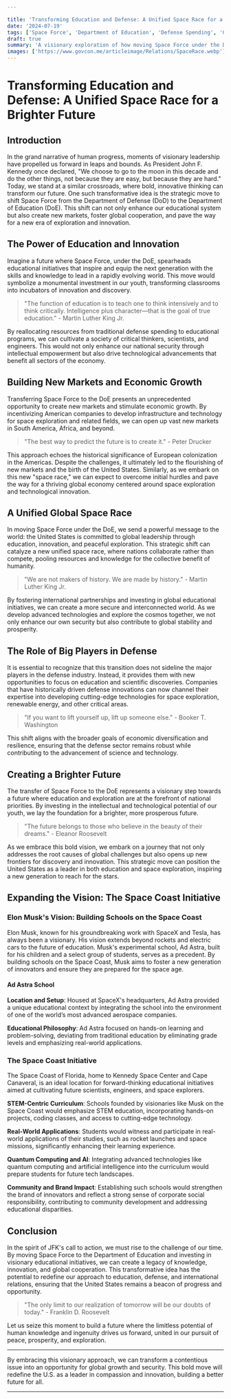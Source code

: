 ```yaml
---

title: 'Transforming Education and Defense: A Unified Space Race for a Brighter Future'
date: '2024-07-19'
tags: ['Space Force', 'Department of Education', 'Defense Spending', 'Global Development', 'Scientific Advancements', 'Global Cooperation']
draft: true
summary: 'A visionary exploration of how moving Space Force under the Department of Education can revolutionize both education and defense. This article delves into the potential for creating smarter citizens, fostering global cooperation, and opening new markets, all while embracing the spirit of exploration and innovation.'
images: ['https://www.govcon.me/articleimage/Relations/SpaceRace.webp']
---
```


# Transforming Education and Defense: A Unified Space Race for a Brighter Future

## Introduction

In the grand narrative of human progress, moments of visionary leadership have propelled us forward in leaps and bounds. As President John F. Kennedy once declared, "We choose to go to the moon in this decade and do the other things, not because they are easy, but because they are hard." Today, we stand at a similar crossroads, where bold, innovative thinking can transform our future. One such transformative idea is the strategic move to shift Space Force from the Department of Defense (DoD) to the Department of Education (DoE). This shift can not only enhance our educational system but also create new markets, foster global cooperation, and pave the way for a new era of exploration and innovation.

## The Power of Education and Innovation

Imagine a future where Space Force, under the DoE, spearheads educational initiatives that inspire and equip the next generation with the skills and knowledge to lead in a rapidly evolving world. This move would symbolize a monumental investment in our youth, transforming classrooms into incubators of innovation and discovery.

> "The function of education is to teach one to think intensively and to think critically. Intelligence plus character—that is the goal of true education." - Martin Luther King Jr.

By reallocating resources from traditional defense spending to educational programs, we can cultivate a society of critical thinkers, scientists, and engineers. This would not only enhance our national security through intellectual empowerment but also drive technological advancements that benefit all sectors of the economy.

## Building New Markets and Economic Growth

Transferring Space Force to the DoE presents an unprecedented opportunity to create new markets and stimulate economic growth. By incentivizing American companies to develop infrastructure and technology for space exploration and related fields, we can open up vast new markets in South America, Africa, and beyond.

> "The best way to predict the future is to create it." - Peter Drucker

This approach echoes the historical significance of European colonization in the Americas. Despite the challenges, it ultimately led to the flourishing of new markets and the birth of the United States. Similarly, as we embark on this new "space race," we can expect to overcome initial hurdles and pave the way for a thriving global economy centered around space exploration and technological innovation.

## A Unified Global Space Race

In moving Space Force under the DoE, we send a powerful message to the world: the United States is committed to global leadership through education, innovation, and peaceful exploration. This strategic shift can catalyze a new unified space race, where nations collaborate rather than compete, pooling resources and knowledge for the collective benefit of humanity.

> "We are not makers of history. We are made by history." - Martin Luther King Jr.

By fostering international partnerships and investing in global educational initiatives, we can create a more secure and interconnected world. As we develop advanced technologies and explore the cosmos together, we not only enhance our own security but also contribute to global stability and prosperity.

## The Role of Big Players in Defense

It is essential to recognize that this transition does not sideline the major players in the defense industry. Instead, it provides them with new opportunities to focus on education and scientific discoveries. Companies that have historically driven defense innovations can now channel their expertise into developing cutting-edge technologies for space exploration, renewable energy, and other critical areas.

> "If you want to lift yourself up, lift up someone else." - Booker T. Washington

This shift aligns with the broader goals of economic diversification and resilience, ensuring that the defense sector remains robust while contributing to the advancement of science and technology.

## Creating a Brighter Future

The transfer of Space Force to the DoE represents a visionary step towards a future where education and exploration are at the forefront of national priorities. By investing in the intellectual and technological potential of our youth, we lay the foundation for a brighter, more prosperous future.

> "The future belongs to those who believe in the beauty of their dreams." - Eleanor Roosevelt

As we embrace this bold vision, we embark on a journey that not only addresses the root causes of global challenges but also opens up new frontiers for discovery and innovation. This strategic move can position the United States as a leader in both education and space exploration, inspiring a new generation to reach for the stars.

## Expanding the Vision: The Space Coast Initiative

### Elon Musk's Vision: Building Schools on the Space Coast

Elon Musk, known for his groundbreaking work with SpaceX and Tesla, has always been a visionary. His vision extends beyond rockets and electric cars to the future of education. Musk's experimental school, Ad Astra, built for his children and a select group of students, serves as a precedent. By building schools on the Space Coast, Musk aims to foster a new generation of innovators and ensure they are prepared for the space age.

#### Ad Astra School

**Location and Setup**: Housed at SpaceX's headquarters, Ad Astra provided a unique educational context by integrating the school into the environment of one of the world’s most advanced aerospace companies.

**Educational Philosophy**: Ad Astra focused on hands-on learning and problem-solving, deviating from traditional education by eliminating grade levels and emphasizing real-world applications.

### The Space Coast Initiative

The Space Coast of Florida, home to Kennedy Space Center and Cape Canaveral, is an ideal location for forward-thinking educational initiatives aimed at cultivating future scientists, engineers, and space explorers.

**STEM-Centric Curriculum**: Schools founded by visionaries like Musk on the Space Coast would emphasize STEM education, incorporating hands-on projects, coding classes, and access to cutting-edge technology.

**Real-World Applications**: Students would witness and participate in real-world applications of their studies, such as rocket launches and space missions, significantly enhancing their learning experience.

**Quantum Computing and AI**: Integrating advanced technologies like quantum computing and artificial intelligence into the curriculum would prepare students for future tech landscapes.

**Community and Brand Impact**: Establishing such schools would strengthen the brand of innovators and reflect a strong sense of corporate social responsibility, contributing to community development and addressing educational disparities.

## Conclusion

In the spirit of JFK's call to action, we must rise to the challenge of our time. By moving Space Force to the Department of Education and investing in visionary educational initiatives, we can create a legacy of knowledge, innovation, and global cooperation. This transformative idea has the potential to redefine our approach to education, defense, and international relations, ensuring that the United States remains a beacon of progress and opportunity.

> "The only limit to our realization of tomorrow will be our doubts of today." - Franklin D. Roosevelt

Let us seize this moment to build a future where the limitless potential of human knowledge and ingenuity drives us forward, united in our pursuit of peace, prosperity, and exploration.

---

By embracing this visionary approach, we can transform a contentious issue into an opportunity for global growth and security. This bold move will redefine the U.S. as a leader in compassion and innovation, building a better future for all.

---